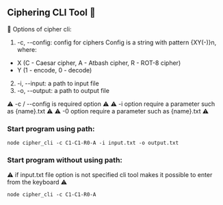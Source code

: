 ## Ciphering CLI Tool :floppy_disk:

:paperclip: Options of cipher cli:

1.    -c, --config: config for ciphers Config is a string with pattern {XY(-)}n, where:

- X (C - Caesar cipher, A - Atbash cipher, R - ROT-8 cipher)
- Y (1 - encode, 0 - decode)
2. -i, --input: a path to input file
3. -o, --output: a path to output file

:warning: -c / --config is required option :warning:
:warning: -i option require a parameter such as {name}.txt :warning:
:warning: -0 option require a parameter such as {name}.txt :warning:

### Start program using path:
```
node cipher_cli -c C1-C1-R0-A -i input.txt -o output.txt
```

### Start program without using path:
:warning: if input.txt file option is not specified cli tool makes it possible to enter from the keyboard :warning: 
```
node cipher_cli -c C1-C1-R0-A 
```
